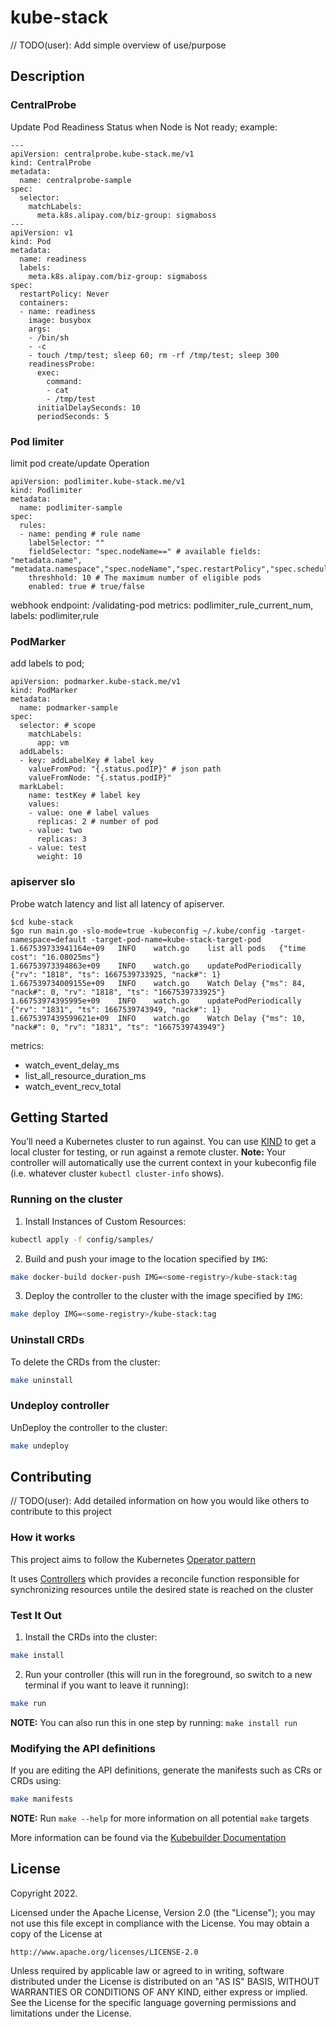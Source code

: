 # kube-stack
// TODO(user): Add simple overview of use/purpose

## Description
### CentralProbe
Update Pod Readiness Status when Node is Not ready;
example:
```
---
apiVersion: centralprobe.kube-stack.me/v1
kind: CentralProbe
metadata:
  name: centralprobe-sample
spec:
  selector:
    matchLabels:
      meta.k8s.alipay.com/biz-group: sigmaboss
---
apiVersion: v1
kind: Pod
metadata:
  name: readiness
  labels:
    meta.k8s.alipay.com/biz-group: sigmaboss
spec:
  restartPolicy: Never
  containers:
  - name: readiness
    image: busybox
    args:
    - /bin/sh
    - -c
    - touch /tmp/test; sleep 60; rm -rf /tmp/test; sleep 300
    readinessProbe:
      exec:
        command:
        - cat
        - /tmp/test
      initialDelaySeconds: 10
      periodSeconds: 5
```
### Pod limiter
limit pod create/update Operation
```
apiVersion: podlimiter.kube-stack.me/v1
kind: Podlimiter
metadata:
  name: podlimiter-sample
spec:
  rules:
  - name: pending # rule name
    labelSelector: ""
    fieldSelector: "spec.nodeName==" # available fields: "metadata.name", "metadata.namespace","spec.nodeName","spec.restartPolicy","spec.schedulerName","spec.serviceAccountName","status.phase","status.podIP","status.nominatedNodeName"
    threshhold: 10 # The maximum number of eligible pods
    enabled: true # true/false
```
webhook endpoint: /validating-pod
metrics:
podlimiter_rule_current_num, labels: podlimiter,rule

### PodMarker
add labels to pod;
```
apiVersion: podmarker.kube-stack.me/v1
kind: PodMarker
metadata:
  name: podmarker-sample
spec:
  selector: # scope
    matchLabels:
      app: vm
  addLabels:
  - key: addLabelKey # label key
    valueFromPod: "{.status.podIP}" # json path
    valueFromNode: "{.status.podIP}"
  markLabel:
    name: testKey # label key
    values:
    - value: one # label values
      replicas: 2 # number of pod
    - value: two
      replicas: 3
    - value: test
      weight: 10
```

### apiserver slo
Probe watch latency and list all latency of apiserver.
```
$cd kube-stack
$go run main.go -slo-mode=true -kubeconfig ~/.kube/config -target-namespace=default -target-pod-name=kube-stack-target-pod
1.667539733941164e+09	INFO	watch.go	list all pods	{"time cost": "16.08025ms"}
1.66753973394863e+09	INFO	watch.go	updatePodPeriodically	{"rv": "1818", "ts": 1667539733925, "nack#": 1}
1.667539734009155e+09	INFO	watch.go	Watch Delay	{"ms": 84, "nack#": 0, "rv": "1818", "ts": "1667539733925"}
1.66753974395995e+09	INFO	watch.go	updatePodPeriodically	{"rv": "1831", "ts": 1667539743949, "nack#": 1}
1.6675397439599621e+09	INFO	watch.go	Watch Delay	{"ms": 10, "nack#": 0, "rv": "1831", "ts": "1667539743949"}
```
metrics:
* watch_event_delay_ms
* list_all_resource_duration_ms
* watch_event_recv_total

## Getting Started
You’ll need a Kubernetes cluster to run against. You can use [KIND](https://sigs.k8s.io/kind) to get a local cluster for testing, or run against a remote cluster.
**Note:** Your controller will automatically use the current context in your kubeconfig file (i.e. whatever cluster `kubectl cluster-info` shows).

### Running on the cluster
1. Install Instances of Custom Resources:

```sh
kubectl apply -f config/samples/
```

2. Build and push your image to the location specified by `IMG`:

```sh
make docker-build docker-push IMG=<some-registry>/kube-stack:tag
```

3. Deploy the controller to the cluster with the image specified by `IMG`:

```sh
make deploy IMG=<some-registry>/kube-stack:tag
```

### Uninstall CRDs
To delete the CRDs from the cluster:

```sh
make uninstall
```

### Undeploy controller
UnDeploy the controller to the cluster:

```sh
make undeploy
```

## Contributing
// TODO(user): Add detailed information on how you would like others to contribute to this project

### How it works
This project aims to follow the Kubernetes [Operator pattern](https://kubernetes.io/docs/concepts/extend-kubernetes/operator/)

It uses [Controllers](https://kubernetes.io/docs/concepts/architecture/controller/)
which provides a reconcile function responsible for synchronizing resources untile the desired state is reached on the cluster

### Test It Out
1. Install the CRDs into the cluster:

```sh
make install
```

2. Run your controller (this will run in the foreground, so switch to a new terminal if you want to leave it running):

```sh
make run
```

**NOTE:** You can also run this in one step by running: `make install run`

### Modifying the API definitions
If you are editing the API definitions, generate the manifests such as CRs or CRDs using:

```sh
make manifests
```

**NOTE:** Run `make --help` for more information on all potential `make` targets

More information can be found via the [Kubebuilder Documentation](https://book.kubebuilder.io/introduction.html)

## License

Copyright 2022.

Licensed under the Apache License, Version 2.0 (the "License");
you may not use this file except in compliance with the License.
You may obtain a copy of the License at

    http://www.apache.org/licenses/LICENSE-2.0

Unless required by applicable law or agreed to in writing, software
distributed under the License is distributed on an "AS IS" BASIS,
WITHOUT WARRANTIES OR CONDITIONS OF ANY KIND, either express or implied.
See the License for the specific language governing permissions and
limitations under the License.
